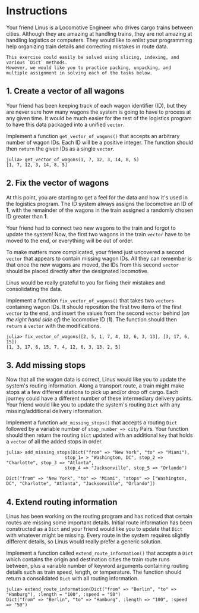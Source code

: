 # Instructions

Your friend Linus is a Locomotive Engineer who drives cargo trains between cities.
Although they are amazing at handling trains, they are not amazing at handling logistics or computers.
They would like to enlist your programming help organizing train details and correcting mistakes in route data.

~~~~exercism/note
This exercise could easily be solved using slicing, indexing, and various `Dict` methods.
However, we would like you to practice packing, unpacking, and multiple assignment in solving each of the tasks below.
~~~~

## 1. Create a vector of all wagons

Your friend has been keeping track of each wagon identifier (ID), but they are never sure how many wagons the system is going to have to process at any given time. It would be much easier for the rest of the logistics program to have this data packaged into a unified `vector`.

Implement a function `get_vector_of_wagons()` that accepts an arbitrary number of wagon IDs.
Each ID will be a positive integer.
The function should then `return` the given IDs as a single `vector`.

```julia-repl
julia> get_vector_of_wagons(1, 7, 12, 3, 14, 8, 5)
[1, 7, 12, 3, 14, 8, 5]
```

## 2. Fix the vector of wagons

At this point, you are starting to get a feel for the data and how it's used in the logistics program.
The ID system always assigns the locomotive an ID of **1**, with the remainder of the wagons in the train assigned a randomly chosen ID greater than **1**.

Your friend had to connect two new wagons to the train and forgot to update the system!
Now, the first two wagons in the train `vector` have to be moved to the end, or everything will be out of order.

To make matters more complicated, your friend just uncovered a second `vector` that appears to contain missing wagon IDs.
All they can remember is that once the new wagons are moved, the IDs from this second `vector` should be placed directly after the designated locomotive.

Linus would be really grateful to you for fixing their mistakes and consolidating the data.

Implement a function `fix_vector_of_wagons()` that takes two `vectors` containing wagon IDs.
It should reposition the first two items of the first `vector` to the end, and insert the values from the second `vector` behind (_on the right hand side of_) the locomotive ID (**1**).
The function should then `return` a `vector` with the modifications.

```julia-repl
julia> fix_vector_of_wagons([2, 5, 1, 7, 4, 12, 6, 3, 13], [3, 17, 6, 15])
[1, 3, 17, 6, 15, 7, 4, 12, 6, 3, 13, 2, 5]
```

## 3. Add missing stops

Now that all the wagon data is correct, Linus would like you to update the system's routing information.
Along a transport route, a train might make stops at a few different stations to pick up and/or drop off cargo.
Each journey could have a different number of these intermediary delivery points.
Your friend would like you to update the system's routing `Dict` with any missing/additional delivery information.

Implement a function `add_missing_stops()` that accepts a routing `Dict` followed by a variable number of `stop_number => city` Pairs.
Your function should then return the routing `Dict` updated with an additional `key` that holds a `vector` of all the added stops in order.

```julia-repl
julia> add_missing_stops(Dict("from" => "New York", "to" => "Miami"),
                      stop_1= > "Washington, DC", stop_2 => "Charlotte", stop_3 => "Atlanta",
                      stop_4 => "Jacksonville", stop_5 => "Orlando")

Dict("from" => "New York", "to" => "Miami", "stops" => ["Washington, DC", "Charlotte", "Atlanta", "Jacksonville", "Orlando"])
```

## 4. Extend routing information

Linus has been working on the routing program and has noticed that certain routes are missing some important details.
Initial route information has been constructed as a `Dict` and your friend would like you to update that `Dict` with whatever might be missing.
Every route in the system requires slightly different details, so Linus would really prefer a generic solution.

Implement a function called `extend_route_information()` that accepts a `Dict` which contains the origin and destination cities the train route runs between, plus a variable number of keyword arguments containing routing details such as train speed, length, or temperature.
The function should return a consolidated `Dict` with all routing information.

```julia-repl
julia> extend_route_information(Dict("from" => "Berlin", "to" => "Hamburg"), :length = "100", :speed = "50")
Dict("from" => "Berlin", "to" => "Hamburg", :length => "100", :speed => "50")
```

<!-- ## 5. Fix the wagon depot

When Linus was surveying the wagon depot they noticed that the wagons were not getting stored in the correct order.
In addition to an ID, each wagon has a color that corresponds to the type of cargo it carries.
Wagons are stored in the depot in grids, where each column in the grid has wagons of the same color.

However, the logistics system shows `vectors` of wagons to be stored in the depot have their _rows_ grouped by color.
But for the storage grid to work correctly, each _row_ should have three different colors so that the _columns_ align by color.
Your friend would like you to sort out the wagon depot `vectors`, so that the wagons get stored correctly.

Implement a function called `fix_wagon_depot()` that accepts a `vector` of three items.
Each `vector` item is a sublist (or "row") that contains three `tuples`.
Each `tuple` is a `<wagon ID> => <wagon color>` pair.

Your function should return a `vector` with the three "row" `vectors` reordered to have the wagons swapped into their correct positions.

```julia-repl
julia> fix_wagon_depot([
                    [(2, "red"), (4, "red"), (8, "red")],
                    [(5, "blue"), (9, "blue"), (13,"blue")],
                    [(3, "orange"), (7, "orange"), (11, "orange")],
                    ])

[
[(2, "red"), (5, "blue"), (3, "orange")],
[(4, "red"), (9, "blue"), (7, "orange")],
[(8, "red"), (13,"blue"), (11, "orange")]
]
``` -->